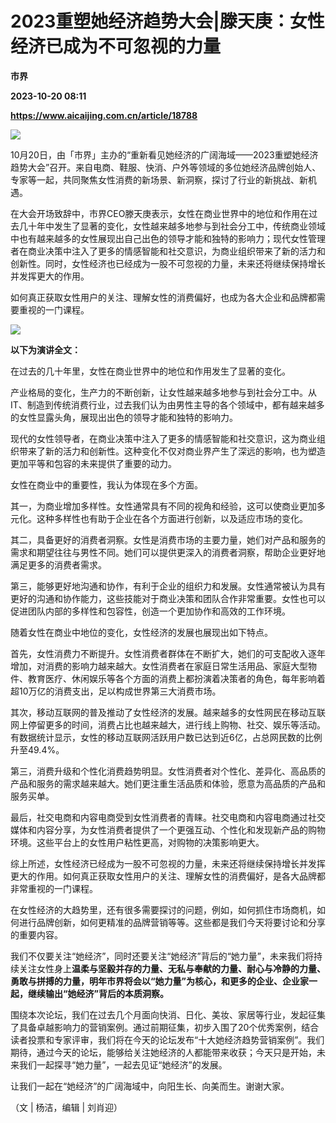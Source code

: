 # 2023重塑她经济趋势大会|滕天庚：女性经济已成为不可忽视的力量
**市界**

**2023-10-20 08:11**

**https://www.aicaijing.com.cn/article/18788**

![](https://cdn.aicaijing.com.cn/img/dde62900-6f1c-11ee-890f-b781c10b7a33/jpg)

10月20日，由「市界」主办的“重新看见她经济的广阔海域——2023重塑她经济趋势大会”召开。来自电商、鞋服、快消、户外等领域的多位她经济品牌创始人、专家等一起，共同聚焦女性消费的新场景、新洞察，探讨了行业的新挑战、新机遇。

在大会开场致辞中，市界CEO滕天庚表示，女性在商业世界中的地位和作用在过去几十年中发生了显著的变化，女性越来越多地参与到社会分工中，传统商业领域中也有越来越多的女性展现出自己出色的领导才能和独特的影响力；现代女性管理者在商业决策中注入了更多的情感智能和社交意识，为商业组织带来了新的活力和创新性。同时，女性经济也已经成为一股不可忽视的力量，未来还将继续保持增长并发挥更大的作用。

如何真正获取女性用户的关注、理解女性的消费偏好，也成为各大企业和品牌都需要重视的一门课程。

![](https://p3-sign.toutiaoimg.com/tos-cn-i-6w9my0ksvp/09c01d9da5ea463098ff85744ee1ee0a~tplv-tt-origin-asy2:5aS05p2hQOW4gueVjOinguWvnw==.image?_iz=58558&from=article.pc_detail&x-expires=1698392663&x-signature=iYUpqmH989HZPL9EVEj2MQTMQuA%3D)

**以下为演讲全文：**

在过去的几十年里，女性在商业世界中的地位和作用发生了显著的变化。

产业格局的变化，生产力的不断创新，让女性越来越多地参与到社会分工中。从IT、制造到传统消费行业，过去我们认为由男性主导的各个领域中，都有越来越多的女性显露头角，展现出出色的领导才能和独特的影响力。

现代的女性领导者，在商业决策中注入了更多的情感智能和社交意识，这为商业组织带来了新的活力和创新性。这种变化不仅对商业界产生了深远的影响，也为塑造更加平等和包容的未来提供了重要的动力。

女性在商业中的重要性，我认为体现在多个方面。

其一，为商业增加多样性。女性通常具有不同的视角和经验，这可以使商业更加多元化。这种多样性也有助于企业在各个方面进行创新，以及适应市场的变化。

其二，具备更好的消费者洞察。女性是消费市场的主要力量，她们对产品和服务的需求和期望往往与男性不同。她们可以提供更深入的消费者洞察，帮助企业更好地满足更多的消费者需求。

第三，能够更好地沟通和协作，有利于企业的组织力和发展。女性通常被认为具有更好的沟通和协作能力，这些技能对于商业决策和团队合作非常重要。女性也可以促进团队内部的多样性和包容性，创造一个更加协作和高效的工作环境。

随着女性在商业中地位的变化，女性经济的发展也展现出如下特点。

首先，女性消费力不断提升。女性消费者群体在不断扩大，她们的可支配收入逐年增加，对消费的影响力越来越大。女性消费者在家庭日常生活用品、家庭大型物件、教育医疗、休闲娱乐等各个方面的消费上都扮演着决策者的角色，每年影响着超10万亿的消费支出，足以构成世界第三大消费市场。

其次，移动互联网的普及推动了女性经济的发展。越来越多的女性网民在移动互联网上停留更多的时间，消费占比也越来越大，进行线上购物、社交、娱乐等活动。有数据统计显示，女性的移动互联网活跃用户数已达到近6亿，占总网民数的比例升至49.4%。

第三，消费升级和个性化消费趋势明显。女性消费者对个性化、差异化、高品质的产品和服务的需求越来越大。她们更注重生活品质和体验，愿意为高品质的产品和服务买单。

最后，社交电商和内容电商受到女性消费者的青睐。社交电商和内容电商通过社交媒体和内容分享，为女性消费者提供了一个更强互动、个性化和发现新产品的购物环境。这些平台上的女性用户粘性更高，对购物的决策影响更大。

综上所述，女性经济已经成为一股不可忽视的力量，未来还将继续保持增长并发挥更大的作用。如何真正获取女性用户的关注、理解女性的消费偏好，是各大品牌都非常重视的一门课程。

在女性经济的大趋势里，还有很多需要探讨的问题，例如，如何抓住市场商机，如何进行品牌创新，如何更精准的品牌营销等等。这些都是我们今天将要讨论和分享的重要内容。

我们不仅要关注“她经济”，同时还要关注“她经济”背后的“她力量”，未来我们将持续关注女性身上**温柔与坚毅并存的力量、无私与奉献的力量、耐心与冷静的力量、勇敢与拼搏的力量，明年市界将会以“她力量”为核心，和更多的企业、企业家一起，继续输出“她经济”背后的本质洞察。**

围绕本次论坛，我们在过去几个月面向快消、日化、美妆、家居等行业，发起征集了具备卓越影响力的营销案例。通过前期征集，初步入围了20个优秀案例，结合读者投票和专家评审，我们将在今天的论坛发布“十大她经济趋势营销案例”。我们期待，通过今天的论坛，能够给关注她经济的人都能带来收获；今天只是开始，未来我们一起探寻“她力量”，一起去见证“她经济”的发展。

让我们一起在“她经济”的广阔海域中，向阳生长、向美而生。谢谢大家。

（文 | 杨洁，编辑 | 刘肖迎）